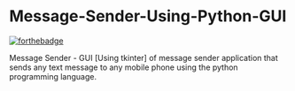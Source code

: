 # Message-Sender-Using-Python-GUI
[![forthebadge](https://forthebadge.com/images/badges/made-with-python.svg)](https://forthebadge.com)

Message Sender - GUI [Using tkinter] of message sender application that sends any text message to any mobile phone using the python programming language.
